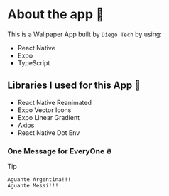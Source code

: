 # About the app 📱

This is a Wallpaper App built by `Diego Tech` by using:

- React Native
- Expo
- TypeScript

## Libraries I used for this App 🚀

- React Native Reanimated
- Expo Vector Icons
- Expo Linear Gradient
- Axios
- React Native Dot Env

### One Message for EveryOne 🔥

> [!TIP]
> ```shell
> Aguante Argentina!!!
> Aguante Messi!!!
> ```